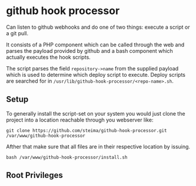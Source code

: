 # github hook processor

Can listen to github webhooks and do one of two things: execute a script or a git pull.

It consists of a PHP component which can be called through the web and parses the payload provided by github and a bash component which actually executes the hook scripts.

The script parses the field `repository->name` from the supplied payload which is used to determine which deploy script to execute. Deploy scripts are searched for in `/usr/lib/github-hook-processor/<repo-name>.sh`.

## Setup

To generally install the script-set on your system you would just clone the project into a location reachable through you webserver like:

```
git clone https://github.com/steima/github-hook-processor.git /var/www/github-hook-processor
```

Afther that make sure that all files are in their respective location by issuing.

```
bash /var/www/github-hook-processor/install.sh
```

## Root Privileges
